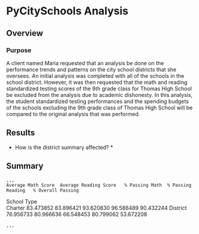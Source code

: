 # PyCitySchools Analysis
## Overview
### Purpose
A client named Maria requested that an analysis be done on the performance trends and patterns on the city school districts that she oversees. An initial analysis was completed with all of the schools in the school district. However, it was then requested that the math and reading standardized testing scores of the 9th grade class for Thomas High School be excluded from the analysis due to academic dishonesty. In this analysis, the student standardized testing performances and the spending budgets of the schools excluding the 9th grade class of Thomas High School will be compared to the original analysis that was performed. 
## Results
* How is the district summary affected? 
  * 
## Summary
    ,,,
  	Average Math Score	Average Reading Score	% Passing Math	% Passing Reading	% Overall Passing
   School Type					
   Charter	83.473852	83.896421	93.620830	96.586489	90.432244
   District	76.956733	80.966636	66.548453	80.799062	53.672208
  
    ,,,
